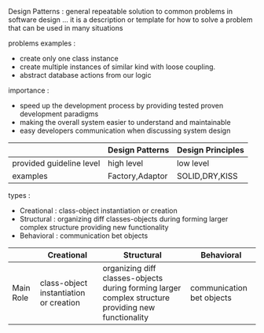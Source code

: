 Design Patterns :
general repeatable solution to common problems in software design ...
it is a description or template for how to solve a problem that can be used in many situations

problems examples :
- create only one class instance
- create multiple instances of similar kind with loose coupling.
- abstract database actions from our logic

importance :
- speed up the development process by providing tested proven development paradigms
- making the overall system easier to understand and maintainable
- easy developers communication when discussing system design

|                          | Design Patterns | Design Principles |
|--------------------------|-----------------|-------------------|
| provided guideline level | high level      | low level         |         
| examples                 | Factory,Adaptor | SOLID,DRY,KISS    |


types :
- Creational : class-object instantiation or creation
- Structural : organizing diff classes-objects during forming larger complex structure providing new functionality
- Behavioral : communication bet objects

|           | Creational                             | Structural                                                                                          | Behavioral                |
|-----------|----------------------------------------|-----------------------------------------------------------------------------------------------------|---------------------------|
| Main Role | class-object instantiation or creation | organizing diff classes-objects during forming larger complex structure providing new functionality | communication bet objects |
